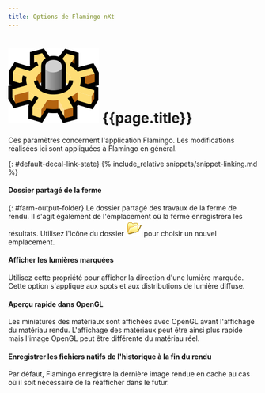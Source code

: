 ```yaml
---
title: Options de Flamingo nXt
---
```



# ![images/options.svg](images/options.svg) {{page.title}}
Ces paramètres concernent l'application Flamingo.  Les modifications réalisées ici sont appliquées à Flamingo en général. 

{: #default-decal-link-state}
{% include_relative snippets/snippet-linking.md %}

#### Dossier partagé de la ferme
{: #farm-output-folder}
Le dossier partagé des travaux de la ferme de rendu. Il s'agit également de l'emplacement où la ferme enregistrera les résultats. Utilisez l'icône du dossier ![images/folderopen32x32.png](images/folderopen32x32.png) pour choisir un nouvel emplacement.

#### Afficher les lumières marquées
Utilisez cette propriété pour afficher la direction d'une lumière marquée.  Cette option s'applique aux spots et aux distributions de lumière diffuse.

#### Aperçu rapide dans OpenGL
Les miniatures des matériaux sont affichées avec OpenGL avant l'affichage du matériau rendu.  L'affichage des matériaux peut être ainsi plus rapide mais l'image OpenGL peut être différente du matériau réel.

#### Enregistrer les fichiers natifs de l'historique à la fin du rendu
Par défaut, Flamingo enregistre la dernière image rendue en cache au cas où il soit nécessaire de la réafficher dans le futur.
